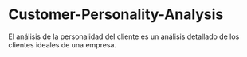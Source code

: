 # Customer-Personality-Analysis
El análisis de la personalidad del cliente es un análisis detallado de los clientes ideales de una empresa.
